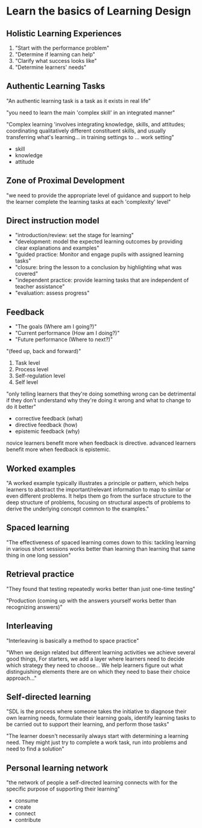 # Learn the basics of Learning Design

## Holistic Learning Experiences

1. "Start with the performance problem"
2. "Determine if learning can help"
3. "Clarify what success looks like"
3. "Determine learners' needs"

## Authentic Learning Tasks

"An authentic learning task is a task as it exists in real life"

"you need to learn the main 'complex skill' in an integrated manner"

"Complex learning 'involves integrating knowledge, skills, and attitudes; coordinating qualitatively different constituent skills, and usually transferring what's learning... in training settings to ... work setting"

* skill
* knowledge
* attitude

## Zone of Proximal Development

"we need to provide the appropriate level of guidance and support to help the learner complete the learning tasks at each 'complexity' level"

## Direct instruction model

* "introduction/review: set the stage for learning"
* "development: model the expected learning outcomes by providing clear explanations and examples"
* "guided practice: Monitor and engage pupils with assigned learning tasks"
* "closure: bring the lesson to a conclusion by highlighting what was covered"
* "independent practice: provide learning tasks that are independent of teacher assistance"
* "evaluation: assess progress"

## Feedback

* "The goals (Where am I going?)"
* "Current performance (How am I doing?)"
* "Future performance (Where to next?)"

"(feed up, back and forward)"

1. Task level
2. Process level
3. Self-regulation level
4. Self level

"only telling learners that they're doing something wrong can be detrimental if they don't understand why they're doing it wrong and what to change to do it better"

* corrective feedback (what)
* directive feedback (how)
* epistemic feedback (why)

novice learners benefit more when feedback is directive.
advanced learners benefit more when feedback is epistemic.

## Worked examples

"A worked example typically illustrates a principle or pattern, which helps learners to abstract the important/relevant information to map to similar or even different problems. It helps them go from the surface structure to the deep structure of problems, focusing on structural aspects of problems to derive the underlying concept common to the examples."

## Spaced learning

"The effectiveness of spaced learning comes down to this: tackling learning in various short sessions works better than learning than learning that same thing in one long session"

## Retrieval practice

"They found that testing repeatedly works better than just one-time testing"

"Production (coming up with the answers yourself works better than recognizing answers)"

## Interleaving

"Interleaving is basically a method to space practice"

"When we design related but different learning activities we achieve several good things, For starters, we add a layer where learners need to decide which strategy they need to choose... We help learners figure out what distinguishing elements there are on which they need to base their choice approach..."

## Self-directed learning

"SDL is the process where someone takes the initiative to diagnose their own learning needs, formulate their learning goals, identify learning tasks to be carried out to support their learning, and perform those tasks"

"The learner doesn't necessarily always start with determining a learning need. They might just try to complete a work task, run into problems and need to find a solution"

## Personal learning network

"the network of people a self-directed learning connects with for the specific purpose of supporting their learning"

* consume
* create
* connect
* contribute


